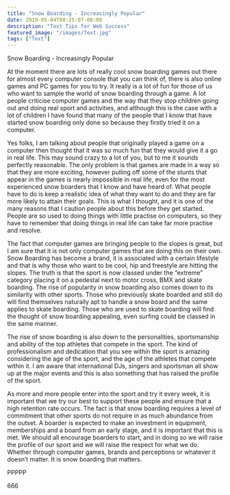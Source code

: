 ```yaml
---
title: "Snow Boarding - Increasingly Popular"
date: 2019-05-04T08:25:07-08:00
description: "Text Tips for Web Success"
featured_image: "/images/Text.jpg"
tags: ["Text"]
---
```


Snow Boarding - Increasingly Popular

At the moment there are lots of really cool snow boarding games out there for almost every computer console that you can think of, there is also online games and PC games for you to try. It really is a lot of fun for those of us who want to sample the world of snow boarding through a game. A lot people criticise computer games and the way that they stop children going out and doing real sport and activities, and although this is the case with a lot of children I have found that many of the people that I know that have started snow boarding only done so because they firstly tried it on a computer.

Yes folks, I am talking about people that originally played a game on a computer then thought that it was so much fun that they would give it a go in real life. This may sound crazy to a lot of you, but to me it sounds perfectly reasonable. The only problem is that games are made in a way so that they are more exciting, however pulling off some of the stunts that appear in the games is nearly impossible in real life, even for the most experienced snow boarders that I know and have heard of. What people have to do is keep a realistic idea of what they want to do and they are far more likely to attain their goals. This is what I thought, and it is one of the many reasons that I caution people about this before they get started. People are so used to doing things with little practise on computers, so they have to remember that doing things in real life can take far more practise and resolve. 

The fact that computer games are bringing people to the slopes is great, but I am sure that it is not only computer games that are doing this on their own. Snow Boarding has become a brand, it is associated with a certain lifestyle and that is why those who want to be cool, hip and freestyle are hitting the slopes. The truth is that the sport is now classed under the “extreme” category placing it on a pedestal next to motor cross, BMX and skate boarding. The rise of popularity in snow boarding also comes down to its similarity with other sports. Those who previously skate boarded and still do will find themselves naturally apt to handle a snow board and the same applies to skate boarding. Those who are used to skate boarding will find the thought of snow boarding appealing, even surfing could be classed in the same manner.

The rise of snow boarding is also down to the personalities, sportsmanship and ability of the top athletes that compete in the sport. The kind of professionalism and dedication that you see within the sport is amazing considering the age of the sport, and the age of the athletes that compete within it. I am aware that international DJs, singers and sportsman all show up at the major events and this is also something that has raised the profile of the sport.

As more and more people enter into the sport and try it every week, it is important that we try our best to support these people and ensure that a high retention rate occurs. The fact is that snow boarding requires a level of commitment that other sports do not require in as much abundance from the outset. A boarder is expected to make an investment in equipment, memberships and a board from an early stage, and it is important that this is met. We should all encourage boarders to start, and in doing so we will raise the profile of our sport and we will raise the respect for what we do. Whether through computer games, brands and perceptions or whatever it doesn’t matter. It is snow boarding that matters. 

PPPPP      

666

